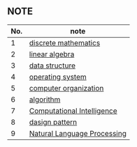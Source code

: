 ## NOTE
| No. | note                                                                                                                      |
| --- | ------------------------------------------------------------------------------------------------------------------------- |
| 1   | [discrete mathematics](https://github.com/tenkai0812/Obsidian/blob/main/discrete%20mathematics/discrete%20mathematics.md) |
| 2   | [linear algebra](https://github.com/tenkai0812/Obsidian/blob/main/linear%20algrebra/linear%20algebra.md)                                                                                                         |
| 3   | [data structure](https://github.com/tenkai0812/Obsidian/blob/main/data%20structure/data%20structure.md)                                                                                                          |
| 4   | [operating system](https://github.com/tenkai0812/Obsidian/blob/main/operating%20system/operating%20system.md)                                                                                                        |
| 5   | [computer organization](https://github.com/tenkai0812/Obsidian/blob/main/computer%20organization/computer%20organization.md)                                                                                                   |
| 6   | [algorithm](https://github.com/tenkai0812/Obsidian/blob/main/algorithm/algorithm.md)                                                                                                               |
| 7   | [Computational Intelligence](https://github.com/tenkai0812/Obsidian/blob/main/deep%20learning/deep%20learning.md)                                                                                                           |
| 8   | [dasign pattern](https://github.com/tenkai0812/Obsidian/blob/main/design%20patterns/design%20pattern.md)                                                                                                          |
| 9   | [Natural Language Processing](https://github.com/tenkai0812/Obsidian/blob/main/NLP%20Learning/Natural%20Language%20Processing.md)                                                                                                                          |


